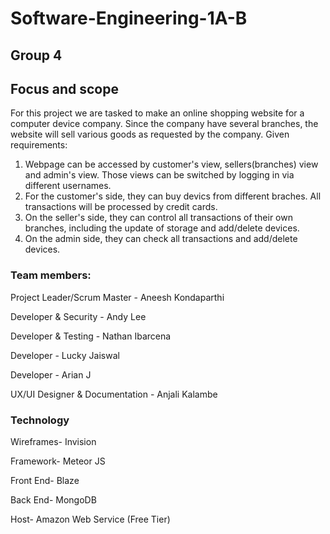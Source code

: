 # Software-Engineering-1A-B

## Group 4


## Focus and scope
For this project we are tasked to make an online shopping website for a computer device company. Since the company have several branches, the website will sell various goods as requested by the company.
Given requirements:
1. Webpage can be accessed by customer's view, sellers(branches) view and admin's view. Those views can be switched by logging in via different usernames.
2. For the customer's side, they can buy devics from different braches. All transactions will be processed by credit cards.
3. On the seller's side, they can control all transactions of their own branches, including the update of storage and add/delete devices.
4. On the admin side, they can check all transactions and add/delete devices.


### Team members:

Project Leader/Scrum Master  - Aneesh Kondaparthi

Developer & Security - Andy Lee 

Developer & Testing - Nathan Ibarcena

Developer - Lucky Jaiswal

Developer - Arian J

UX/UI Designer & Documentation - Anjali Kalambe


### Technology
Wireframes- Invision

Framework- Meteor JS

Front End- Blaze

Back End- MongoDB

Host- Amazon Web Service (Free Tier)


